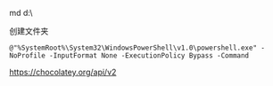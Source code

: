 md d:\

创建文件夹

```
@"%SystemRoot%\System32\WindowsPowerShell\v1.0\powershell.exe" -NoProfile -InputFormat None -ExecutionPolicy Bypass -Command
```

https://chocolatey.org/api/v2



